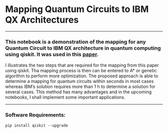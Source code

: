 # Mapping Quantum Circuits to IBM QX Architectures
---

### This notebook is a demonstration of the mapping for any Quantum Circuit to IBM QX architecture in quantum computing using qiskit. It was used in this [paper](https://ieeexplore.ieee.org/document/8382253). 

I illustrates the two steps that are required for the mapping from this paper using qiskit. Tha mapping process is then can be entered to A* or genetic algorithm to perform more optimization. The proposed approach is able to determine a mapping for quantum circuits within seconds in most cases whereas IBM’s solution requires more than 1 h to determine a solution for several cases. This method has many advantages and in the upcoming notebooks, I shall implement some important applications.

----
### Software Requirements:
```
pip install qiskit --upgrade
```
